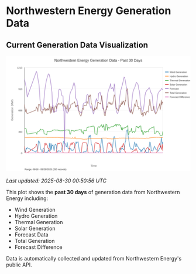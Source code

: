 # Northwestern Energy Generation Data

## Current Generation Data Visualization

![Northwestern Energy Generation Data](images/nwe_generation_plot.svg)

*Last updated: 2025-08-30 00:50:56 UTC*

This plot shows the **past 30 days** of generation data from Northwestern Energy including:
- Wind Generation
- Hydro Generation  
- Thermal Generation
- Solar Generation
- Forecast Data
- Total Generation
- Forecast Difference

Data is automatically collected and updated from Northwestern Energy's public API.

